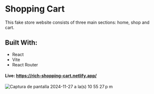 # Shopping Cart

This fake store website consists of three main sections: home, shop and cart.

## Built With:
- React
- Vite
- React Router

#### Live: https://rich-shopping-cart.netlify.app/

![Captura de pantalla 2024-11-27 a la(s) 10 55 27 p m](https://github.com/user-attachments/assets/b875b333-b331-4f75-89bf-91f420972a64)
